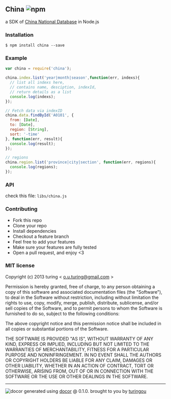 ## China ![npm](https://badge.fury.io/js/china.png)

a SDK of [China National Database](http://data.stats.gov.cn) in Node.js

### Installation
````
$ npm install china --save
````

### Example
````javascript
var china = require('china');

china.index.list('year|month|season',function(err, indexs){
  // list all indexs here,
  // contains name, desciption, indexId,
  // return details as a list
  console.log(indexs);
});

// Fetch data via indexID
china.data.findById('A0101', {
  from: [Date],
  to: [Date],
  region: [String],
  sort: '-time'
}, function(err, result){
  console.log(result);
});

// regions
china.region.list('province|city|section', function(err, regions){
  console.log(regions);
});
````

### API
check this file: `libs/china.js`

### Contributing
- Fork this repo
- Clone your repo
- Install dependencies
- Checkout a feature branch
- Feel free to add your features
- Make sure your features are fully tested
- Open a pull request, and enjoy <3

### MIT license
Copyright (c) 2013 turing &lt; o.u.turing@gmail.com &gt;

Permission is hereby granted, free of charge, to any person obtaining a copy
of this software and associated documentation files (the "Software"), to deal
in the Software without restriction, including without limitation the rights
to use, copy, modify, merge, publish, distribute, sublicense, and/or sell
copies of the Software, and to permit persons to whom the Software is
furnished to do so, subject to the following conditions:

The above copyright notice and this permission notice shall be included in
all copies or substantial portions of the Software.

THE SOFTWARE IS PROVIDED "AS IS", WITHOUT WARRANTY OF ANY KIND, EXPRESS OR
IMPLIED, INCLUDING BUT NOT LIMITED TO THE WARRANTIES OF MERCHANTABILITY,
FITNESS FOR A PARTICULAR PURPOSE AND NONINFRINGEMENT. IN NO EVENT SHALL THE
AUTHORS OR COPYRIGHT HOLDERS BE LIABLE FOR ANY CLAIM, DAMAGES OR OTHER
LIABILITY, WHETHER IN AN ACTION OF CONTRACT, TORT OR OTHERWISE, ARISING FROM,
OUT OF OR IN CONNECTION WITH THE SOFTWARE OR THE USE OR OTHER DEALINGS IN
THE SOFTWARE.

---
![docor](https://cdn1.iconfinder.com/data/icons/windows8_icons_iconpharm/26/doctor.png)
generated using [docor](https://github.com/turingou/docor.git) @ 0.1.0. brought to you by [turingou](https://github.com/turingou)